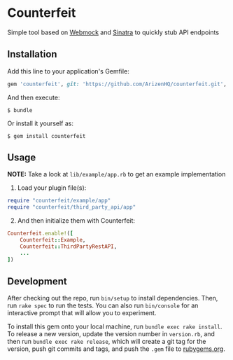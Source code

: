 # Counterfeit

Simple tool based on [Webmock](https://github.com/bblimke/webmock) and [Sinatra](https://github.com/sinatra/sinatra) to quickly stub API endpoints

## Installation

Add this line to your application's Gemfile:

```ruby
gem 'counterfeit', git: 'https://github.com/ArizenHQ/counterfeit.git', tag: 'v0.1.13'
```

And then execute:

    $ bundle

Or install it yourself as:

    $ gem install counterfeit

## Usage

**NOTE:**
Take a look at `lib/example/app.rb` to get an example implementation

1. Load your plugin file(s):

```ruby
require "counterfeit/example/app"
require "counterfeit/third_party_api/app"
```

2. And then initialize them with Counterfeit:
```ruby
Counterfeit.enable!([
    Counterfeit::Example,
    Counterfeit::ThirdPartyRestAPI,
    ...
])
```

## Development

After checking out the repo, run `bin/setup` to install dependencies. Then, run `rake spec` to run the tests. You can also run `bin/console` for an interactive prompt that will allow you to experiment.

To install this gem onto your local machine, run `bundle exec rake install`. To release a new version, update the version number in `version.rb`, and then run `bundle exec rake release`, which will create a git tag for the version, push git commits and tags, and push the `.gem` file to [rubygems.org](https://rubygems.org).


